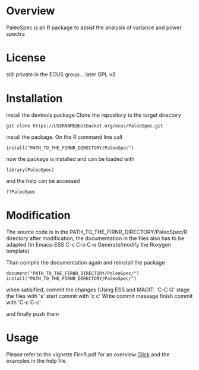 # Overview

PaleoSpec is an R package to assist the analysis of variance and power spectra
# License

still private in the ECUS group... later  GPL v3

# Installation 
install the devtools package
Clone the repository to the target directory
```
git clone https://USERNAME@bitbucket.org/ecus/PaleoSpec.git
```
install the package. On the R command line call

```
install("PATH_TO_THE_FIRNR_DIRECTORY/PaleoSpec")
```
now the package is installed and can be loaded with
```
library(PaleoSpec)
```
and the help can be accessed
```
??PaleoSpec
```
# Modification

The source code is in the PATH_TO_THE_FIRNR_DIRECTORY/PaleoSpec/R directory
after modification, the documentation in the files also has to be adapted
(In Emacs-ESS C-c C-o C-o Generate/modify the Roxygen template)

Than compile the documentation again and reinstall the package
```
document("PATH_TO_THE_FIRNR_DIRECTORY/PaleoSpec/")
install("PATH_TO_THE_FIRNR_DIRECTORY/PaleoSpec/")
```

when satisified, commit the changes
(Using ESS and MAGIT: 
'C-C G'
stage the files with 's'
start commit with 'c c'
Write commit message
finish commit with 'C-c C-c'

and finally push them




# Usage
Please refer to the vignette FirnR.pdf for an overview
[Click](https://bitbucket.org/ecus/firnr/raw/b32264a09492d13c0f9d1db7c59ebc1dd54b3b7b/FirnR.pdf)
and the examples in the help file
